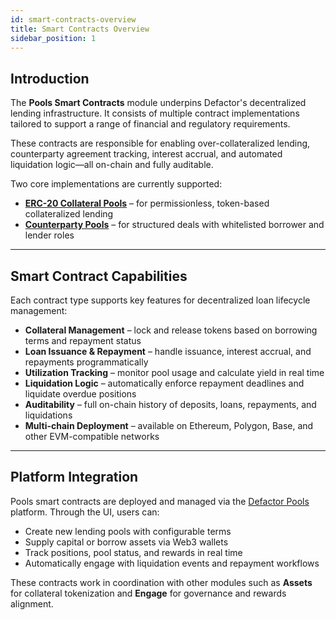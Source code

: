 ```yaml
---
id: smart-contracts-overview
title: Smart Contracts Overview
sidebar_position: 1
---
```


## Introduction

The **Pools Smart Contracts** module underpins Defactor's decentralized lending infrastructure. It consists of multiple contract implementations tailored to support a range of financial and regulatory requirements.

These contracts are responsible for enabling over-collateralized lending, counterparty agreement tracking, interest accrual, and automated liquidation logic—all on-chain and fully auditable.

Two core implementations are currently supported:

- [**ERC-20 Collateral Pools**](erc20-collateral-pool-contract/smart-contract-erc20-collateral-pool) – for permissionless, token-based collateralized lending
- [**Counterparty Pools**](counterparty-pools-contract/counterparty-pools-smart-contract) – for structured deals with whitelisted borrower and lender roles

---

## Smart Contract Capabilities

Each contract type supports key features for decentralized loan lifecycle management:

- **Collateral Management** – lock and release tokens based on borrowing terms and repayment status
- **Loan Issuance & Repayment** – handle issuance, interest accrual, and repayments programmatically
- **Utilization Tracking** – monitor pool usage and calculate yield in real time
- **Liquidation Logic** – automatically enforce repayment deadlines and liquidate overdue positions
- **Auditability** – full on-chain history of deposits, loans, repayments, and liquidations
- **Multi-chain Deployment** – available on Ethereum, Polygon, Base, and other EVM-compatible networks

---

## Platform Integration

Pools smart contracts are deployed and managed via the [Defactor Pools](https://www.defactor.com/pools) platform. Through the UI, users can:

- Create new lending pools with configurable terms
- Supply capital or borrow assets via Web3 wallets
- Track positions, pool status, and rewards in real time
- Automatically engage with liquidation events and repayment workflows

These contracts work in coordination with other modules such as **Assets** for collateral tokenization and **Engage** for governance and rewards alignment.
